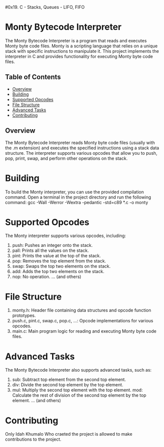 #0x19. C - Stacks, Queues - LIFO, FIFO

# Monty Bytecode Interpreter

The Monty Bytecode Interpreter is a program that reads and executes Monty byte code files. Monty is a scripting language that relies on a unique stack with specific instructions to manipulate it. This project implements the interpreter in C and provides functionality for executing Monty byte code files.

## Table of Contents

- [Overview](#overview)
- [Building](#building)
- [Supported Opcodes](#supported-opcodes)
- [File Structure](#file-structure)
- [Advanced Tasks](#advanced-tasks)
- [Contributing](#contributing)

## Overview

The Monty Bytecode Interpreter reads Monty byte code files (usually with the .m extension) and executes the specified instructions using a stack data structure. The interpreter supports various opcodes that allow you to push, pop, print, swap, and perform other operations on the stack.

# Building
To build the Monty interpreter, you can use the provided compilation command. Open a terminal in the project directory and run the following command:
gcc -Wall -Werror -Wextra -pedantic -std=c89 *.c -o monty

# Supported Opcodes
The Monty interpreter supports various opcodes, including:

1. push: Pushes an integer onto the stack.
2. pall: Prints all the values on the stack.
3. pint: Prints the value at the top of the stack.
4. pop: Removes the top element from the stack.
5. swap: Swaps the top two elements on the stack.
6. add: Adds the top two elements on the stack.
7. nop: No operation.
... (and others)

# File Structure
1. monty.h: Header file containing data structures and opcode function prototypes.
2. push.c, pint.c, swap.c, pop.c, ...: Opcode implementations for various opcodes.
3. main.c: Main program logic for reading and executing Monty byte code files.

# Advanced Tasks
The Monty Bytecode Interpreter also supports advanced tasks, such as:

1. sub: Subtract top element from the second top element.
2. div: Divide the second top element by the top element.
3. mul: Multiply the second top element with the top element.
mod: Calculate the rest of division of the second top element by the top element.
... (and others)

# Contributing
Only Idah Khumalo Who craeted the project is allowed to make contributions to the project.
